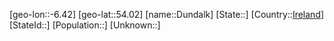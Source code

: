 ﻿---
location: [54.02,-6.42]
type: City
tags:
- geo/City


SpocWebEntityId: 29912
isDeleted: false
confidential: public

---
[geo-lon::-6.42]
[geo-lat::54.02]
[name::Dundalk]
[State::]
[Country::[Ireland](geo/Continent/Europe/Ireland.md)]
[StateId::]
[Population::]
[Unknown::]

